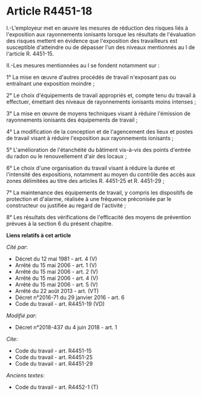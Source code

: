 # Article R4451-18

I.-L'employeur met en œuvre les mesures de réduction des risques liés à l'exposition aux rayonnements ionisants lorsque les
résultats de l'évaluation des risques mettent en évidence que l'exposition des travailleurs est susceptible d'atteindre ou de
dépasser l'un des niveaux mentionnés au I de l'article R. 4451-15. 

II.-Les mesures mentionnées au I se fondent notamment sur : 

1° La mise en œuvre d'autres procédés de travail n'exposant pas ou entraînant une exposition moindre ; 

2° Le choix d'équipements de travail appropriés et, compte tenu du travail à effectuer, émettant des niveaux de rayonnements
ionisants moins intenses ; 

3° La mise en œuvre de moyens techniques visant à réduire l'émission de rayonnements ionisants des équipements de travail ; 

4° La modification de la conception et de l'agencement des lieux et postes de travail visant à réduire l'exposition aux
rayonnements ionisants ; 

5° L'amélioration de l'étanchéité du bâtiment vis-à-vis des points d'entrée du radon ou le renouvellement d'air des locaux ; 

6° Le choix d'une organisation du travail visant à réduire la durée et l'intensité des expositions, notamment au moyen du
contrôle des accès aux zones délimitées au titre des articles R. 4451-25 et R. 4451-29 ; 

7° La maintenance des équipements de travail, y compris les dispositifs de protection et d'alarme, réalisée à une fréquence
préconisée par le constructeur ou justifiée au regard de l'activité ; 

8° Les résultats des vérifications de l'efficacité des moyens de prévention prévues à la section 6 du présent chapitre.

**Liens relatifs à cet article**

_Cité par_:

  - Décret du 12 mai 1981 - art. 4 (V)
  - Arrêté du 15 mai 2006 - art. 1 (V)
  - Arrêté du 15 mai 2006 - art. 2 (V)
  - Arrêté du 15 mai 2006 - art. 4 (V)
  - Arrêté du 15 mai 2006 - art. 5 (V)
  - Arrêté du 22 août 2013 - art. (VT)
  - Décret n°2016-71 du 29 janvier 2016 - art. 6
  - Code du travail - art. R4451-19 (VD)

_Modifié par_:

  - Décret n°2018-437 du 4 juin 2018 - art. 1

_Cite_:

  - Code du travail - art. R4451-15
  - Code du travail - art. R4451-25
  - Code du travail - art. R4451-29

_Anciens textes_:

  - Code du travail - art. R4452-1 (T)
